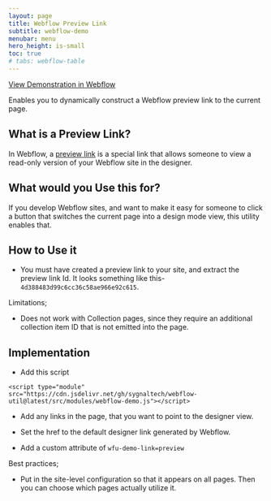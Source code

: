 ```yaml
---
layout: page
title: Webflow Preview Link
subtitle: webflow-demo
menubar: menu
hero_height: is-small
toc: true
# tabs: webflow-table
---
```


<a class="button is-danger" href="https://sygnal-webflow-utils.webflow.io/demo/collection-item-count" target="_blank">View Demonstration in Webflow</a>

Enables you to dynamically construct a Webflow preview link to the current page.

## What is a Preview Link?

In Webflow, a 
[preview link](https://university.webflow.com/lesson/share-your-project-and-invite-collaborators)
is a special link that allows someone to view a read-only version of your Webflow site in the designer.

## What would you Use this for?

If you develop Webflow sites, and want to make it easy for someone to click a button that switches the current page into a design mode view, this utility enables that.

## How to Use it

- You must have created a preview link to your site, and extract the preview link Id. It looks something like this- `4d388483d99c6cc36c58ae966e92c615`.

Limitations;

- Does not work with Collection pages, since they require an additional collection item ID that is not emitted into the page.

## Implementation

- Add this script

```
<script type="module" src="https://cdn.jsdelivr.net/gh/sygnaltech/webflow-util@latest/src/modules/webflow-demo.js"></script>
```

- Add any links in the page, that you want to point to the designer view.

- Set the href to the default designer link generated by Webflow.

- Add a custom attribute of `wfu-demo-link=preview`


Best practices;

- Put in the site-level configuration so that it appears on all pages. Then you can choose which pages actually utilize it.





